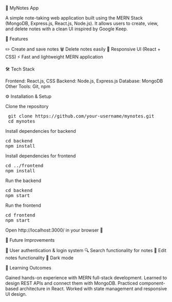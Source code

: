 📒 MyNotes App

A simple note-taking web application built using the MERN Stack (MongoDB, Express.js, React.js, Node.js).
It allows users to create, view, and delete notes with a clean UI inspired by Google Keep.

🚀 Features

✏️ Create and save notes
🗑️ Delete notes easily
🎨 Responsive UI (React + CSS)
⚡ Fast and lightweight MERN application

🛠️ Tech Stack

Frontend: React.js, CSS
Backend: Node.js, Express.js
Database: MongoDB
Other Tools: Git, npm

⚙️ Installation & Setup

Clone the repository

<pre> git clone https://github.com/your-username/mynotes.git
 cd mynotes  </pre>

Install dependencies for backend

<pre>cd backend
npm install</pre>

Install dependencies for frontend

<pre>cd ../frontend
npm install</pre>

Run the backend

<pre>cd backend
npm start</pre>

Run the frontend

<pre>cd frontend
npm start</pre>

Open http://localhost:3000/ in your browser 🚀

🔮 Future Improvements

🔐 User authentication & login system
🔍 Search functionality for notes
📝 Edit notes functionality
🌙 Dark mode

🎯 Learning Outcomes

Gained hands-on experience with MERN full-stack development.
Learned to design REST APIs and connect them with MongoDB.
Practiced component-based architecture in React.
Worked with state management and responsive UI design.
